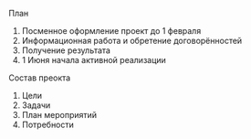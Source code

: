 

План 

1. Посменное оформление проект до 1 февраля
2. Информационная работа и обретение договорённостей
3. Получение результата
4. 1 Июня начала активной реализации

Состав преокта

1. Цели
2. Задачи
3. План мероприятий
4. Потребности